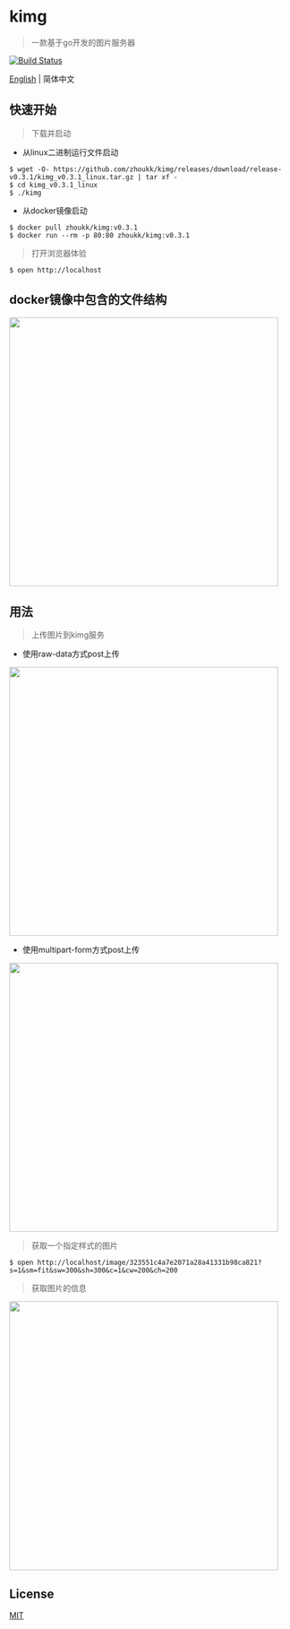 # kimg
> 一款基于go开发的图片服务器

[![Build Status](https://img.shields.io/travis/zhoukk/kimg.svg?style=flat)](https://travis-ci.org/zhoukk/kimg)

[English](./README.md) | 简体中文


## 快速开始

> 下载并启动

- 从linux二进制运行文件启动
```console
$ wget -O- https://github.com/zhoukk/kimg/releases/download/release-v0.3.1/kimg_v0.3.1_linux.tar.gz | tar xf -
$ cd kimg_v0.3.1_linux
$ ./kimg
```

- 从docker镜像启动
```console
$ docker pull zhoukk/kimg:v0.3.1
$ docker run --rm -p 80:80 zhoukk/kimg:v0.3.1
```

> 打开浏览器体验
```console
$ open http://localhost
```

## docker镜像中包含的文件结构

<a href="https://asciinema.org/a/243736?autoplay=1" target="_blank"><img src="https://asciinema.org/a/243736.svg" width=480 /></a>

## 用法

> 上传图片到kimg服务

- 使用raw-data方式post上传

<a href="https://asciinema.org/a/243841?autoplay=1" target="_blank"><img src="https://asciinema.org/a/243841.svg" width=480 /></a>

- 使用multipart-form方式post上传

<a href="https://asciinema.org/a/243754?autoplay=1" target="_blank"><img src="https://asciinema.org/a/243754.svg" width=480 /></a>

> 获取一个指定样式的图片

```console
$ open http://localhost/image/323551c4a7e2071a28a41331b98ca821?s=1&sm=fit&sw=300&sh=300&c=1&cw=200&ch=200
```    

> 获取图片的信息

<a href="https://asciinema.org/a/243758?autoplay=1" target="_blank"><img src="https://asciinema.org/a/243758.svg" width=480 /></a>

## License

[MIT](https://github.com/zhoukk/kimg/blob/master/LICENSE)